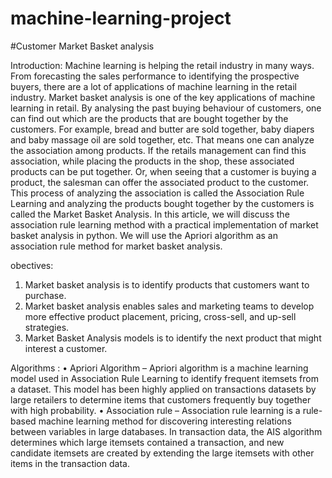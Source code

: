 # machine-learning-project
#Customer Market Basket analysis

Introduction:
Machine learning is helping the retail industry in many ways. From forecasting the sales performance to identifying the prospective buyers, there are a lot of applications of machine learning in the retail industry. Market basket analysis is one of the key applications of machine learning in retail. By analysing the past buying behaviour of customers, one can find out which are the products that are bought together by the customers.
For example, bread and butter are sold together, baby diapers and baby massage oil are sold together, etc. That means one can analyze the association among products. If the retails management can find this association, while placing the products in the shop, these associated products can be put together. Or, when seeing that a customer is buying a product, the salesman can offer the associated product to the customer. 
This process of analyzing the association is called the Association Rule Learning and analyzing the products bought together by the customers is called the Market Basket Analysis. In this article, we will discuss the association rule learning method with a practical implementation of market basket analysis in python. We will use the Apriori algorithm as an association rule method for market basket analysis.

obectives:
1.	Market basket analysis is to identify products that customers want to purchase.
2.	Market basket analysis enables sales and marketing teams to develop more effective product placement, pricing, cross-sell, and up-sell strategies.
3.	Market Basket Analysis models is to identify the next product that might interest a customer.

Algorithms :
•	Apriori Algorithm –
Apriori algorithm is a machine learning model used in Association Rule Learning to identify frequent itemsets from a dataset. This model has been highly applied on transactions datasets by large retailers to determine items that customers frequently buy together with high probability.
•	Association rule –
Association rule learning is a rule-based machine learning method for discovering interesting relations between variables in large databases. In transaction data, the AIS algorithm determines which large itemsets contained a transaction, and new candidate itemsets are created by extending the large itemsets with other items in the transaction data.
